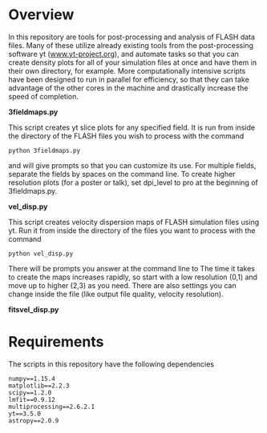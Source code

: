 # Overview

In this repository are tools for post-processing and analysis of FLASH data files. Many of these utilize already existing tools from the post-processing software yt (www.yt-project.org), and automate tasks so that you can create density plots for all of your simulation files at once and have them in their own directory, for example. More computationally intensive scripts have been designed to run in parallel for efficiency, so that they can take advantage of the other cores in the machine and drastically increase the speed of completion.

**3fieldmaps.py**

This script creates yt slice plots for any specified field. It is run from inside the directory of the FLASH files you wish to process with the command

    python 3fieldmaps.py
    
and will give prompts so that you can customize its use. For multiple fields, separate the fields by spaces on the command line. To create higher resolution plots (for a poster or talk), set dpi_level to pro at the beginning of 3fieldmaps.py.

**vel_disp.py**

This script creates velocity dispersion maps of FLASH simulation files using yt. Run it from inside the directory of the files you want to process with the command

    python vel_disp.py
    
There will be prompts you answer at the command line to The time it takes to create the maps increases rapidly, so start with a low resolution (0,1) and move up to higher (2,3) as you need. There are also settings you can change inside the file (like output file quality, velocity resolution).

**fitsvel_disp.py**

# Requirements

The scripts in this repository have the following dependencies

    numpy==1.15.4
    matplotlib==2.2.3
    scipy==1.2.0
    lmfit==0.9.12
    multiprocessing==2.6.2.1
    yt==3.5.0
    astropy==2.0.9
